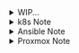 <details><summary>WIP...</summary>
</details>


<details><summary>k8s Note</summary>


- config for dualstack:
  ```
	vi kubeadm-config.yaml
	---
	apiVersion: kubeadm.k8s.io/v1beta3
	kind: ClusterConfiguration
	networking:
	  podSubnet: 10.244.0.0/16,fc00:10:244::/56
	  serviceSubnet: 10.96.0.0/16,fc00:10:96::/108
	---
	apiVersion: kubeadm.k8s.io/v1beta3
	kind: InitConfiguration
	localAPIEndpoint:
	  advertiseAddress: "192.168.10.10"
	  bindPort: 6443
	nodeRegistration:
	  kubeletExtraArgs:
	    node-ip: 192.168.10.10,2001:470:61bb:10::10

  	kubeadm init --config=kubeadm-config.yaml
  ```
  ```
  curl -OL https://github.com/flannel-io/flannel/releases/latest/download/kube-flannel.yml

	vi kube-flannel.yml (net-conf.json)

  	"EnableIPv6": true,
  	"IPv6Network" : "fc00:10:244::/56"

	kubectl apply -f kube-flannel.yml
  	kubectl get all -n kube-flannel
	kubectl get pods -A
	kubectl describe node [hostname] | grep Taints
	kubectl taint node [hostname] node-role.kubernetes.io/control-plane:NoSchedule-
  ```
- need to reboot(?) before join
   
- prevent auto-upgrading
  ```
  sudo apt-mark hold kubeadm
  sudo yum install -y kubelet kubeadm kubectl --disableexcludes=kubernetes
  ```
  
- change hostname
  ```
  hostnamectl set-hostname [new_host_name]
  
  vi /etc/hosts
  ```
  
- disable swap
  ```
  swappff -a

  vi /etc/fstab
  ```
  
- container runtime config.
  ```
  containerd config default > /etc/containerd/config.toml

  vi /etc/containerd/config.toml

  [plugins."io.containerd.grpc.v1.cri".containerd.runtimes.runc.options]
  	SystemdCgroup = true

  systemctl restart containerd
  ```
  
- packet forward config.
  ```
	  vi /etc/sysctl.d/99-sysctl.conf
	  
	  net.ipv4.ip_forward=1
	  net.ipv6.conf.all.forwarding=1
  
	  sysctl -p
  ```
  
> ```/var/lib/kubelet/config.yaml``` will be created after ```kubeadm init```
	
</details>

<details><summary>Ansible Note</summary>

- become sudo auth
  ```
  become: yes
  become_method: sudo
  become_user: root
  ```
- Remote host auth/permission problem
  ```
	/etc/ansible/ansible.cfg

	[privilege_escalation]
	become=True
	become_method=sudo
	become_user=root
	become_ask_pass=True
  ```
</details>

<details><summary>Proxmox Note</summary>

 - ubuntu VM(cloned) ip addr config.\
   mod ```/etc/netplan/[some-config.yaml]```\
   execute ```netplan apply``` / ```systemctl restart systemd-networkd```(optional)

- DNS setup\
  setup server via dnsmasq.\
  let LXCs use the DNS server.\
  change DNS on webUI or Use CLI CMD on promox host.
	```
	pct list
	pct set [CTID] --nameserver [IP addr]
	```

  > systemd config: fail.\
  NetworkManager config: fail \
  script after bootup: fail.\
  proxmox host config: fail.
---
- VLAN setup\
  On WebUI, make Vlan interface\
  Name it [linux bridge + .vlan tag]\
  Set IP addr. (no gateway)\
  ![image](https://github.com/hlrrr/infra/assets/74647150/f1f52ac1-37d1-4b24-8dba-798c171607b1)

  mod /etc/network/interfaces for NAT config on Vlan.\
  ```
  auto vmbr0
  iface vmbr0 inet static
          address 192.168.111.254/16
          gateway 192.168.0.1
          bridge-ports enp2s0
          bridge-stp off
          bridge-fd 0
          bridge-vlan-aware yes
          bridge-vids 2-4094
          post-up /sbin/ethtool -s enp2s0 wol g
  
  auto vmbr0.10
  iface vmbr0.10 inet static
          address 10.1.1.254/24
  
  # Post-up commands for routing and NAT
  post-up   echo 1 > /proc/sys/net/ipv4/ip_forward
  post-up ip route add 192.168.0.0/16 via 192.168.0.1 dev vmbr0
  post-up iptables -t nat -A POSTROUTING -s 10.1.1.0/24 -o vmbr0 -j MASQUERADE
  post-down iptables -t nat -D POSTROUTING -s 10.1.1.0/24 -o vmbr0 -j MASQUERADE
  ```
  
  On network tab of CT(or VM), add network the vlan device.\
  ![image](https://github.com/hlrrr/infra/assets/74647150/5d49ba03-dc28-408a-a225-f1b96d43225a)

---


- SSH setup\
```#PermitRootLogin prohibit-password```
</details>
